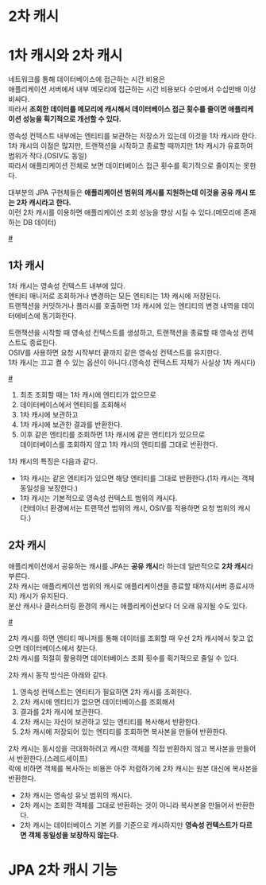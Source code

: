 2차 캐시
===========

# 1차 캐시와 2차 캐시   
네트워크를 통해 데이터베이스에 접근하는 시간 비용은                 
애플리케이션 서버에서 내부 메모리에 접근하는 시간 비용보다 수만에서 수십만배 이상 비싸다.          
따라서 **조회한 데이터를 메모리에 캐시해서 데이터베이스 접근 횟수를 줄이면 애플리케이션 성능을 획기적으로 개선할 수 있다.**       

영속성 컨텍스트 내부에는 엔티티를 보관하는 저장소가 있는데 이것을 1차 캐시라 한다.          
1차 캐시의 이점은 많지만, 트랜잭션을 시작하고 종료할 때까지만 1차 캐시가 유효하여 범위가 작다.(OSIV도 동일)      
따라서 애플리케이션 전체로 보면 데이터베이스 접근 횟수를 획기적으로 줄이지는 못한다.     
  
대부분의 JPA 구현체들은 **애플리케이션 범위의 캐시를 지원하는데 이것을 공유 캐시 또는 2차 캐시라고 한다.**           
이런 2차 캐시를 이용하면 애플리케이션 조회 성능을 향상 시킬 수 있다.(메모리에 존재하는 DB 데이터)    
   
[#](#)   
  
## 1차 캐시   
1차 캐시는 영속성 컨텍스트 내부에 있다.          
엔티티 매니저로 조회하거나 변경하는 모든 엔티티는 1차 캐시에 저장된다.        
트랜잭션을 커밋하거나 플러시를 호출하면 1차 캐시에 있는 엔티티의 변경 내역을 데이터에비스에 동기화한다.   

트랜잭션을 시작할 때 영속성 컨텍스트를 생성하고, 트랜잭션을 종료할 때 영속성 컨텍스트도 종료한다.      
OSIV를 사용하면 요청 시작부터 끝까지 같은 영속성 컨텍스트를 유지한다.     
1차 캐시는 끄고 켤 수 있는 옵션이 아니다.(영속성 컨텍스트 자체가 사실상 1차 캐시다)     

[#](#)
  
1. 최초 조회할 때는 1차 캐시에 엔티티가 없으므로  
2. 데이터베이스에서 엔티티를 조회해서   
3. 1차 캐시에 보관하고   
4. 1차 캐시에 보관한 결과를 반환한다.   
5. 이후 같은 엔티티를 조회하면 1차 캐시에 같은 엔티티가 있으므로      
   데이터베이스를 조회하지 않고 1차 캐시의 엔티티를 그대로 반환한다.   

1차 캐시의 특징은 다음과 같다.    
* 1차 캐시는 같은 엔티티가 있으면 해당 엔티티를 그대로 반환한다.(1차 캐시는 객체 동일성을 보장한다.)      
* 1차 캐시는 기본적으로 영속성 컨텍스트 범위의 캐시다.   
  (컨테이너 환경에서는 트랜잭션 범위의 캐시, OSIV를 적용하면 요청 범위의 캐시다.)   

## 2차 캐시  
애플리케이션에서 공유하는 캐시를 JPA는 **공유 캐시**라 하는데 일반적으로 **2차 캐시**라 부른다.          
2차 캐시는 애플리케이션 범위의 캐시로 애플리케이션을 종료할 때까지(서버 종료시까지) 캐시가 유지된다.          
분산 캐시나 클러스터링 환경의 캐시는 애플리케이션보다 더 오래 유지될 수도 있다.          

[#](#)

2차 캐시를 하면 엔티티 매니저를 통해 데이터를 조회할 때 우선 2차 캐시에서 찾고 없으면 데이터베이스에서 찾는다.       
2차 캐시를 적절히 활용하면 데이터베이스 조회 횟수를 획기적으로 줄일 수 있다.   
   
2차 캐시 동작 방식은 아래와 같다.     
  
1. 영속성 컨텍스트는 엔티티가 필요하면 2차 캐시를 조회한다.   
2. 2차 캐시에 엔티티가 없으면 데이터베이스를 조회해서   
3. 결과를 2차 캐시에 보관한다.     
4. 2차 캐시는 자신이 보관하고 있는 엔티티를 복사해서 반환한다.    
5. 2차 캐시에 저장되어 있는 엔티티를 조회하면 복사본을 만들어 반환한다.   

2차 캐시는 동시성을 극대화하려고 캐시한 객체를 직접 반환하지 않고 복사본을 만들어서 반환한다.(스레드세이프)     
락에 비하면 객체를 복사하는 비용은 아주 저렴하기에 2차 캐시는 원본 대신에 복사본을 반환한다.     
      
* 2차 캐시는 영속성 유닛 범위의 캐시다.          
* 2차 캐시는 조회한 객체를 그대로 반환하는 것이 아니라 복사본을 만들어서 반환한다.      
* 2차 캐시는 데이터베이스 기본 키를 기준으로 캐시하지만 **영속성 컨텍스트가 다르면 객체 동일성을 보장하지 않는다.**      

# JPA 2차 캐시 기능 










